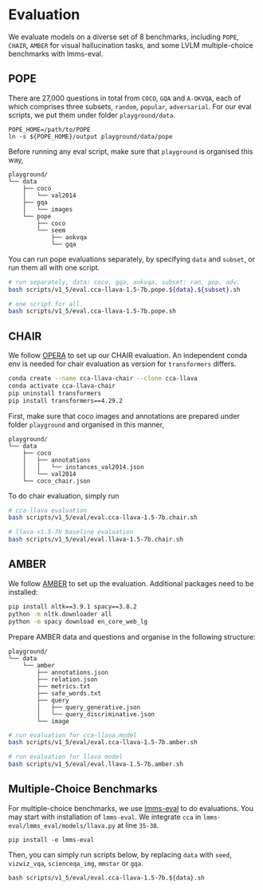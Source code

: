 # Evaluation

We evaluate models on a diverse set of 8 benchmarks, including `POPE`, `CHAIR`, `AMBER` for visual hallucination tasks, and some LVLM multiple-choice benchmarks with lmms-eval.

## POPE

There are 27,000 questions in total from `COCO`, `GQA` and `A-OKVQA`, each of which comprises three subsets, `random`, `popular`, `adversarial`. For our eval scripts, we put them under folder `playground/data`. 
```
POPE_HOME=/path/to/POPE
ln -s ${POPE_HOME}/output playground/data/pope
```
Before running any eval script, make sure that `playground` is organised this way,
```
playground/
└── data
    ├── coco
    │   └── val2014
    ├── gqa
    │   └── images
    └── pope
        ├── coco
        └── seem
            ├── aokvqa
            └── gqa
```
You can run pope evaluations separately, by specifying `data` and `subset`, or run them all with one script.
```bash
# run separately, data: coco, gqa, aokvqa, subset: ran, pop, adv.
bash scripts/v1_5/eval.cca-llava-1.5-7b.pope.${data}.${subset}.sh

# one script for all.
bash scripts/v1_5/eval.cca-llava-1.5-7b.pope.sh
```

## CHAIR

We follow [OPERA](https://github.com/shikiw/OPERA) to set up our CHAIR evaluation. An independent conda env is needed for chair evaluation as version for `transformers` differs. 

```bash
conda create --name cca-llava-chair --clone cca-llava
conda activate cca-llava-chair
pip uninstall transformers
pip install transformers==4.29.2
```

First, make sure that coco images and annotations are prepared under folder `playground` and organised in this manner,
```
playground/
└── data
    ├── coco
    │   ├── annotations
    │   │   └── instances_val2014.json
    │   └── val2014
    └── coco_chair.json

```

To do chair evaluation, simply run
```bash
# cca-llava evaluation
bash scripts/v1_5/eval/eval.cca-llava-1.5-7b.chair.sh

# llava-v1.5-7b baseline evaluation
bash scripts/v1_5/eval/eval.llava-1.5-7b.chair.sh
```
## AMBER

We follow [AMBER](https://github.com/junyangwang0410/AMBER) to set up the evaluation. Additional packages need to be installed:
```bash
pip install nltk==3.9.1 spacy==3.8.2
python -m nltk.downloader all
python -m spacy download en_core_web_lg
```

Prepare AMBER data and questions and organise in the following structure:
```
playground/
└── data
    └── amber
        ├── annotations.json
        ├── relation.json
        ├── metrics.txt
        ├── safe_words.txt
        ├── query
        │   ├── query_generative.json
        │   └── query_discriminative.json
        └── image
```
```bash
# run evaluation for cca-llava model
bash scripts/v1_5/eval/eval.cca-llava-1.5-7b.amber.sh

# run evaluation for llava model
bash scripts/v1_5/eval/eval.llava-1.5-7b.amber.sh
```

## Multiple-Choice Benchmarks
For multiple-choice benchmarks, we use [lmms-eval](https://github.com/EvolvingLMMs-Lab/lmms-eval) to do evaluations. You may start with installation of `lmms-eval`. We integrate `cca` in `lmms-eval/lmms_eval/models/llava.py` at line `35-38`.
```
pip install -e lmms-eval
```
Then, you can simply run scripts below, by replacing `data` with `seed`, `vizwiz_vqa`, `scienceqa_img`, `mmstar` or `gqa`.
```
bash scripts/v1_5/eval/eval.cca-llava-1.5-7b.${data}.sh
```
